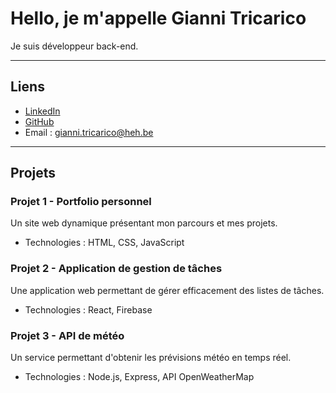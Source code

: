 # Hello, je m'appelle Gianni Tricarico

Je suis développeur back-end.

---

## Liens

- [LinkedIn](https://linkedin.com/in/gianni-tricarico-49097496)
- [GitHub](https://github.com/TRIGianni)
- Email : [gianni.tricarico@heh.be](gianni.tricarico@heh.be)

---

## Projets
### Projet 1 - Portfolio personnel
Un site web dynamique présentant mon parcours et mes projets.
- Technologies : HTML, CSS, JavaScript

### Projet 2 - Application de gestion de tâches
Une application web permettant de gérer efficacement des listes de tâches.
- Technologies : React, Firebase

### Projet 3 - API de météo
Un service permettant d'obtenir les prévisions météo en temps réel.
- Technologies : Node.js, Express, API OpenWeatherMap